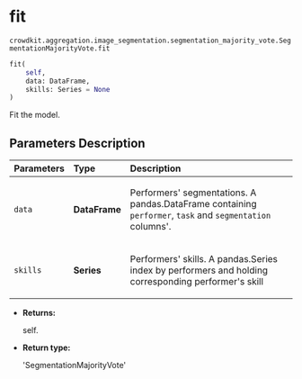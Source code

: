 # fit
`crowdkit.aggregation.image_segmentation.segmentation_majority_vote.SegmentationMajorityVote.fit`

```python
fit(
    self,
    data: DataFrame,
    skills: Series = None
)
```

Fit the model.

## Parameters Description

| Parameters | Type | Description |
| :----------| :----| :-----------|
`data`|**DataFrame**|<p>Performers&#x27; segmentations. A pandas.DataFrame containing `performer`, `task` and `segmentation` columns&#x27;.</p>
`skills`|**Series**|<p>Performers&#x27; skills. A pandas.Series index by performers and holding corresponding performer&#x27;s skill</p>

* **Returns:**

  self.

* **Return type:**

  'SegmentationMajorityVote'
